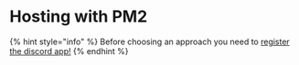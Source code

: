 # Hosting with PM2

{% hint style="info" %}
Before choosing an approach you need to [register the discord app!](https://discordpy.readthedocs.io/en/latest/discord.html)
{% endhint %}

